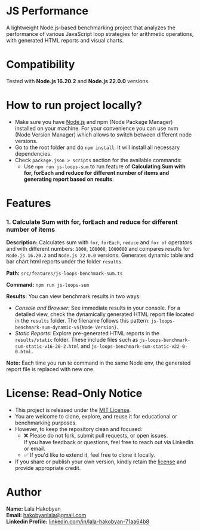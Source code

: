 # JS Performance
A lightweight Node.js-based benchmarking project that analyzes the performance of various JavaScript loop strategies for arithmetic operations, with generated HTML reports and visual charts.

# Compatibility
Tested with **Node.js 16.20.2** and **Node.js 22.0.0** versions.

# How to run project locally?
- Make sure you have [Node.js](https://nodejs.org/en/download) and npm (Node Package Manager) installed on your machine. 
For your convenience you can use nvm (Node Version Manager) which allows to switch between different node versions.
- Go to the root folder and do `npm install`. It will install all necessary dependencies.
- Check `package.json > scripts` section for the available commands:
  - Use `npm run js-loops-sum` to run feature of **Calculating Sum with for, forEach and reduce for different number of 
  items and generating report based on results**.

# Features
### 1. Calculate Sum with for, forEach and reduce for different number of items
**Description:** Calculates sum with `for`, `forEach`, `reduce` and `for of` operators and with different numbers: 
`1000`, `100000`, `1000000` and compares results for `Node.js 16.20.2` and `Node.js 22.0.0` versions. 
Generates dynamic table and bar chart html reports under the folder `results`.

**Path:** `src/features/js-loops-benchmark-sum.ts` 

**Command:** `npm run js-loops-sum`

**Results:**
You can view benchmark results in two ways:
- *Console and Browser:* See immediate results in your console. For a detailed view, check the dynamically generated HTML report file located in the `results` folder. The filename follows this pattern: `js-loops-benchmark-sum-dynamic-v${Node Version}`.
- *Static Reports:* Explore pre-generated HTML reports in the `results/static` folder. These include files such as `js-loops-benchmark-sum-static-v16-20-2.html` and `js-loops-benchmark-sum-static-v22-0-0.html.`

**Note:** Each time you run te command in the same Node env, the generated report file is replaced with new one.

# License: Read-Only Notice
- This project is released under the [MIT License](https://github.com/lala-hakobyan/js-performance/blob/main/LICENSE).  
- You are welcome to clone, explore, and reuse it for educational or benchmarking purposes.  
- However, to keep the repository clean and focused:  
  - ❌ Please do not fork, submit pull requests, or open issues.  
    If you have feedback or questions, feel free to reach out via LinkedIn or email.
  - ✅ If you'd like to extend it, feel free to clone it locally.  
- If you share or publish your own version, kindly retain the [license](https://github.com/lala-hakobyan/js-performance/blob/main/LICENSE) and provide appropriate credit.

# Author
**Name:** Lala Hakobyan  
**Email:** [hakobyanlala@gmail.com](mailto:hakobyanlala@gmail.com)  
**Linkedin Profile:** [linkedin.com/in/lala-hakobyan-71aa64b8](https://www.linkedin.com/in/lala-hakobyan-71aa64b8/)    